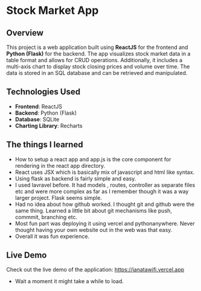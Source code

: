 # Stock Market App

## Overview

This project is a web application built using **ReactJS** for the frontend and **Python (Flask)** for the backend. The app visualizes stock market data in a table format and allows for CRUD operations. Additionally, it includes a multi-axis chart to display stock closing prices and volume over time. The data is stored in an SQL database and can be retrieved and manipulated.

## Technologies Used

- **Frontend**: ReactJS
- **Backend**: Python (Flask)
- **Database**: SQLite 
- **Charting Library**: Recharts

## The things I learned

- How to setup a react app and app.js is the core component for rendering in the react app directory.
- React uses JSX which is basically mix of javascript and html like syntax.
- Using flask as backend is fairly simple and easy.
- I used lavravel before. It had models , routes, controller as separate files etc and were more complex as far as I remember though it was a way larger project. Flask seems simple.
- Had no idea about how github worked. I thought git and github were the same thing. Learned a little bit about git mechanisms like push, commmit, branching etc.
- Most fun part was deploying it using vercel and pythonanywhere. Never thought having your own website out in the web was that easy.
- Overall it was fun experience. 


## Live Demo

Check out the live demo of the application: https://janatawifi.vercel.app
- Wait a moment it might take a while to load.

